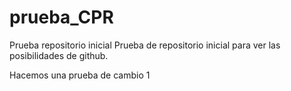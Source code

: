 # prueba_CPR
Prueba repositorio inicial
Prueba de repositorio inicial para ver las posibilidades de github.

Hacemos una prueba de cambio 1
